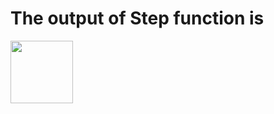 # The output of Step function is

<img src="https://github.com/mohdmajidakhtar/Neural-Networks/blob/master/1%20Activation%20Functions/1%20Binary%20Step%20Function/binarystep.png" width="100">
